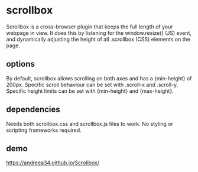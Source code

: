 # scrollbox
Scrollbox is a cross-browser plugin that keeps the full length of your webpage in view. It does this by listening for the window.resize() (JS) event, and dynamically adjusting the height of all .scrollbox (CSS) elements on the page.

## options
By default, scrollbox allows scrolling on both axes and has a {min-height} of 200px. 
Specific scroll behaviour can be set with .scroll-x and .scroll-y. 
Specific height limits can be set with {min-height} and {max-height}. 

## dependencies
Needs both scrollbox.css and scrollbox.js files to work. No styling or scripting frameworks required.

## demo
https://andreea34.github.io/Scrollbox/

